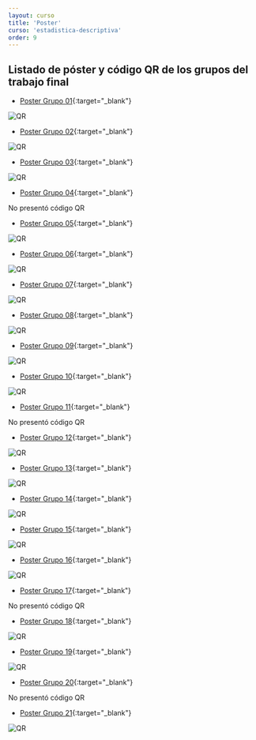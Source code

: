 ```yaml
---
layout: curso
title: 'Poster'
curso: 'estadistica-descriptiva'
order: 9
---
```


## Listado de póster y código QR de los grupos del trabajo final

- [Poster Grupo 01](./posters/grupo01.pdf){:target="_blank"}

![QR](./posters/qr01.png)

- [Poster Grupo 02](./posters/grupo02.pdf){:target="_blank"}

![QR](./posters/qr02.png)

- [Poster Grupo 03](./posters/grupo03.pdf){:target="_blank"}

![QR](./posters/qr03.png)

- [Poster Grupo 04](./posters/grupo04.pdf){:target="_blank"}

No presentó código QR

- [Poster Grupo 05](./posters/grupo05.pdf){:target="_blank"}

![QR](./posters/qr05.png)

- [Poster Grupo 06](./posters/grupo06.pdf){:target="_blank"}

![QR](./posters/qr06.png)

- [Poster Grupo 07](./posters/grupo07.pdf){:target="_blank"}

![QR](./posters/qr07.png)

- [Poster Grupo 08](./posters/grupo08.pdf){:target="_blank"}

![QR](./posters/qr08.png)

- [Poster Grupo 09](./posters/grupo09.pdf){:target="_blank"}

![QR](./posters/qr09.png)

- [Poster Grupo 10](./posters/grupo10.pdf){:target="_blank"}

![QR](./posters/qr10.png)

- [Poster Grupo 11](./posters/grupo11.pdf){:target="_blank"}

No presentó código QR

- [Poster Grupo 12](./posters/grupo12.pdf){:target="_blank"}

![QR](./posters/qr12.png)

- [Poster Grupo 13](./posters/grupo13.pdf){:target="_blank"}

![QR](./posters/qr13.png)

- [Poster Grupo 14](./posters/grupo14.pdf){:target="_blank"}

![QR](./posters/qr14.png)

- [Poster Grupo 15](./posters/grupo15.pdf){:target="_blank"}

![QR](./posters/qr15.png)

- [Poster Grupo 16](./posters/grupo16.pdf){:target="_blank"}

![QR](./posters/qr16.png)

- [Poster Grupo 17](./posters/grupo17.pdf){:target="_blank"}

No presentó código QR

- [Poster Grupo 18](./posters/grupo18.pdf){:target="_blank"}

![QR](./posters/qr18.png)

- [Poster Grupo 19](./posters/grupo19.pdf){:target="_blank"}

![QR](./posters/qr19.png)

- [Poster Grupo 20](./posters/grupo20.pdf){:target="_blank"}

No presentó código QR

- [Poster Grupo 21](./posters/grupo21.pdf){:target="_blank"}

![QR](./posters/qr21.png)

